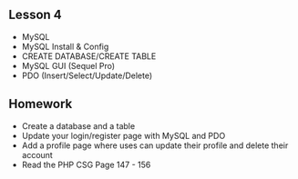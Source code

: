 ## Lesson 4
- MySQL
- MySQL Install & Config
- CREATE DATABASE/CREATE TABLE
- MySQL GUI (Sequel Pro)
- PDO (Insert/Select/Update/Delete)

## Homework
- Create a database and a table
- Update your login/register page with MySQL and PDO
- Add a profile page where uses can update their profile and delete their account
- Read the PHP CSG Page 147 - 156